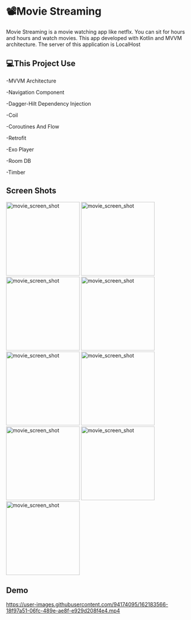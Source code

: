 # 📽Movie Streaming

Movie Streaming is a  movie watching app like netflx. You can sit for hours and hours and watch movies. This app developed with Kotlin and MVVM architecture. The server of this application  is LocalHost

## 💻This Project Use

-MVVM Architecture

-Navigation Component

-Dagger-Hilt Dependency Injection

-Coil

-Coroutines And Flow

-Retrofit

-Exo Player

-Room DB

-Timber

## Screen Shots

<img src="https://user-images.githubusercontent.com/94174095/161423788-da4b0793-ac72-49e7-b71f-f3be3fba8761.jpg" alt="movie_screen_shot" width="200"/> <img src="https://user-images.githubusercontent.com/94174095/161423793-fd941ba8-2bb7-4b87-8b9b-6ad5f2b621e4.jpg" alt="movie_screen_shot" width="200"/> <img src="https://user-images.githubusercontent.com/94174095/161423822-eb4f1aa0-358a-4b0a-aabf-3b76b720f7f2.jpg" alt="movie_screen_shot" width="200"/> <img src="https://user-images.githubusercontent.com/94174095/161423832-59638754-3424-4613-9011-f1b3a3f2d7d3.jpg" alt="movie_screen_shot" width="200"/> <img src="https://user-images.githubusercontent.com/94174095/161423864-3f4b117e-b076-40b4-bc60-f5796a042f21.jpg" alt="movie_screen_shot" width="200"/> <img src="https://user-images.githubusercontent.com/94174095/161423918-6ebb579d-3190-4ab3-a30f-c8bbada2793f.jpg" alt="movie_screen_shot" width="200"/> <img src="https://user-images.githubusercontent.com/94174095/161423929-6be712d4-d5f0-4b64-963a-2652d8278129.jpg" alt="movie_screen_shot" width="200"/> <img src="https://user-images.githubusercontent.com/94174095/161423965-e90e2d74-d0a8-4087-a5e7-40d6db9356b5.jpg" alt="movie_screen_shot" width="200"/> <img src="https://user-images.githubusercontent.com/94174095/161424005-3d7ccd69-2b21-4837-988f-9f5689f1308c.jpg" alt="movie_screen_shot" width="200"/>

## Demo

https://user-images.githubusercontent.com/94174095/162183566-18f97a51-06fc-489e-ae8f-e929d208f4e4.mp4







